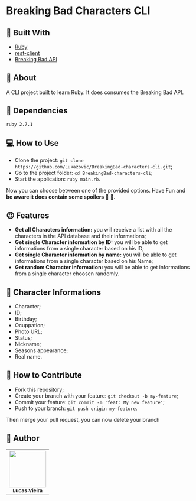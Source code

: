 # Breaking Bad Characters CLI

## :wrench: Built With

- [Ruby](https://www.ruby-lang.org/en/)
- [rest-client](https://github.com/rest-client/rest-client)
- [Breaking Bad API](https://breakingbadapi.com/)

## :page_facing_up: About

A CLI project built to learn Ruby. It does consumes the Breaking Bad API.

## :pushpin: Dependencies

`ruby 2.7.1`

## 💻 How to Use

- Clone the project: `git clone https://github.com/Lukazovic/BreakingBad-characters-cli.git`;
- Go to the project folder: `cd BreakingBad-characters-cli`;
- Start the application: `ruby main.rb`.

Now you can choose between one of the provided options. Have Fun and **be aware it does contain some spoilers** :grimacing: :see_no_evil:.

## :heart_eyes: Features

- **Get all Characters information:** you will receive a list with all the characters in the API database and their informations;
- **Get single Character information by ID:** you will be able to get informations from a single character based on his ID;
- **Get single Character information by name:** you will be able to get informations from a single character based on his Name;
- **Get random Character information:** you will be able to get informations from a single character choosen randomly.

## :bookmark_tabs: Character Informations

- Character;
- ID;
- Birthday;
- Ocuppation;
- Photo URL;
- Status;
- Nickname;
- Seasons appearance;
- Real name.

## 🤔 How to Contribute

- Fork this repository;
- Create your branch with your feature: `git checkout -b my-feature`;
- Commit your feature: `git commit -m 'feat: My new feature'`;
- Push to your branch: `git push origin my-feature`.

Then merge your pull request, you can now delete your branch

## :pencil: Author

<table>
  <tr>
    <td align="center"><a href="https://github.com/Lukazovic"><img src="https://avatars0.githubusercontent.com/u/54550926?s=460&u=cdeeac652ce0597a986fbdcff6e249ad27a1f1da&v=4" width="100px;" alt=""/><br /><sub><b>Lucas Vieira</b></sub></a><br /></td>
  <tr>
</table>
